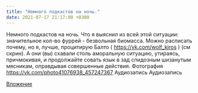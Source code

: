 ```yaml
---
title: "Немного подкастов на ночь."
date: 2021-07-17 21:17:00 +0300
---
```


Немного подкастов на ночь.
Что я выяснил из всей этой ситуации: значительное кол-во фуррей - безвольная биомасса. Можно расписать почему, но я, лучше, процитирую Балто ( https://vk.com/wolf_kiros ) (см скрин). А они (вы) схавали столь аморальную ситуацию, утираясь, причмокивая, и продолжайте совать язык в зад спидозным шизанутым мясникам, оправдывая совершенные действия.
Фотография
https://vk.com/photo41076938_457247367
Аудиозапись
Аудиозапись

[Вложение](https://vk.com/photo41076938_457247367)

